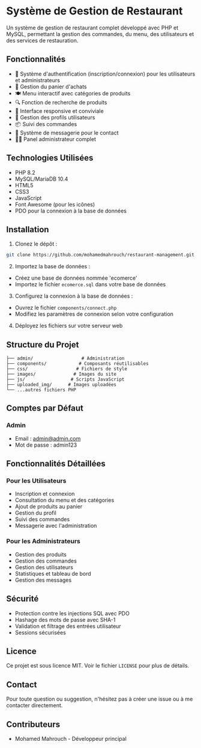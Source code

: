 # Système de Gestion de Restaurant

Un système de gestion de restaurant complet développé avec PHP et MySQL, permettant la gestion des commandes, du menu, des utilisateurs et des services de restauration.

## Fonctionnalités

- 🔐 Système d'authentification (inscription/connexion) pour les utilisateurs et administrateurs
- 🛒 Gestion du panier d'achats
- 🍽️ Menu interactif avec catégories de produits
- 🔍 Fonction de recherche de produits
- 📱 Interface responsive et conviviale
- 👤 Gestion des profils utilisateurs
- 📦 Suivi des commandes
- 💬 Système de messagerie pour le contact
- 👨‍💼 Panel administrateur complet

## Technologies Utilisées

- PHP 8.2
- MySQL/MariaDB 10.4
- HTML5
- CSS3
- JavaScript
- Font Awesome (pour les icônes)
- PDO pour la connexion à la base de données

## Installation

1. Clonez le dépôt :
```bash
git clone https://github.com/mohamedmahrouch/restaurant-management.git
```

2. Importez la base de données :
- Créez une base de données nommée 'ecomerce'
- Importez le fichier `ecomerce.sql` dans votre base de données

3. Configurez la connexion à la base de données :
- Ouvrez le fichier `components/connect.php`
- Modifiez les paramètres de connexion selon votre configuration

4. Déployez les fichiers sur votre serveur web

## Structure du Projet

```
├── admin/                  # Administration
├── components/            # Composants réutilisables
├── css/                  # Fichiers de style
├── images/              # Images du site
├── js/                 # Scripts JavaScript
├── uploaded_img/      # Images uploadées
└── ...autres fichiers PHP
```

## Comptes par Défaut

### Admin
- Email : admin@admin.com
- Mot de passe : admin123

## Fonctionnalités Détaillées

### Pour les Utilisateurs
- Inscription et connexion
- Consultation du menu et des catégories
- Ajout de produits au panier
- Gestion du profil
- Suivi des commandes
- Messagerie avec l'administration

### Pour les Administrateurs
- Gestion des produits
- Gestion des commandes
- Gestion des utilisateurs
- Statistiques et tableau de bord
- Gestion des messages

## Sécurité

- Protection contre les injections SQL avec PDO
- Hashage des mots de passe avec SHA-1
- Validation et filtrage des entrées utilisateur
- Sessions sécurisées

## Licence

Ce projet est sous licence MIT. Voir le fichier `LICENSE` pour plus de détails.

## Contact

Pour toute question ou suggestion, n'hésitez pas à créer une issue ou à me contacter directement.

## Contributeurs

- Mohamed Mahrouch - Développeur principal
